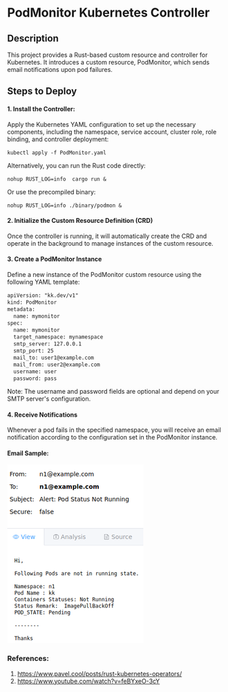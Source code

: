# PodMonitor Kubernetes Controller

## Description
This project provides a Rust-based custom resource and controller for Kubernetes. It introduces a custom resource, PodMonitor, which sends email notifications upon pod failures.

## Steps to Deploy
#### 1. Install the Controller:

Apply the Kubernetes YAML configuration to set up the necessary components, including the namespace, service account, cluster role, role binding, and controller deployment:
```
kubectl apply -f PodMonitor.yaml
```

Alternatively, you can run the Rust code directly:

```
nohup RUST_LOG=info  cargo run &
```
Or use the precompiled binary:

```
nohup RUST_LOG=info ./binary/podmon &
``` 
#### 2. Initialize the Custom Resource Definition (CRD)
Once the controller is running, it will automatically create the CRD and operate in the background to manage instances of the custom resource.

#### 3. Create a PodMonitor Instance

Define a new instance of the PodMonitor custom resource using the following YAML template:

```
apiVersion: "kk.dev/v1"
kind: PodMonitor
metadata:
  name: mymonitor
spec:
  name: mymonitor
  target_namespace: mynamespace
  smtp_server: 127.0.0.1
  smtp_port: 25
  mail_to: user1@example.com
  mail_from: user2@example.com
  username: user
  password: pass

```
Note: The username and password fields are optional and depend on your SMTP server's configuration.

#### 4. Receive Notifications
Whenever a pod fails in the specified namespace, you will receive an email notification according to the configuration set in the PodMonitor instance.


#### Email Sample:

![alt text](image.png)


### References:

1. https://www.pavel.cool/posts/rust-kubernetes-operators/
2. https://www.youtube.com/watch?v=feBYxeO-3cY
